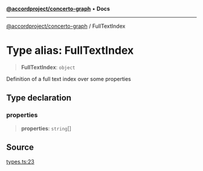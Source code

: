 [**@accordproject/concerto-graph**](../README.md) • **Docs**

***

[@accordproject/concerto-graph](../README.md) / FullTextIndex

# Type alias: FullTextIndex

> **FullTextIndex**: `object`

Definition of a full text index over some properties

## Type declaration

### properties

> **properties**: `string`[]

## Source

[types.ts:23](https://github.com/accordproject/lab-concerto-graph/blob/479405ae077f731015a7cc00792f1e687d165a28/src/types.ts#L23)
